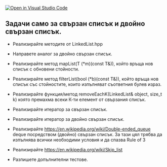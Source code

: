 [![Open in Visual Studio Code](https://classroom.github.com/assets/open-in-vscode-c66648af7eb3fe8bc4f294546bfd86ef473780cde1dea487d3c4ff354943c9ae.svg)](https://classroom.github.com/online_ide?assignment_repo_id=9115329&assignment_repo_type=AssignmentRepo)
## Задачи само за свързан списък и двойно свързан списък.

* Реализирайте методите от LinkedList.hpp
* Направете аналог за двойно свързан списък.
* Реализирайте метод mapList(T (*m)(const T&)), който връща нов списък с обновени стойности.
* Реализирайте метод filterList(bool (*b)(const T&)), който връща нов списък със стойностите, които изпълняват съответния булев израз.
* Реализирайте функция/метод removeEachK(LinkedList& object, size_t k) която премахма всеки К-ти елемент от свързания списък.
* Реализирайте итератор за свързан списък.
* Реализирайте итератор за двойно свързан списък.

* Реализирайте https://en.wikipedia.org/wiki/Double-ended_queue deque посредством (двойно) свързан списък. За тази цял трябва да изпълнява всички необходими условия и да спазва Rule of 3
* Реализирайте https://en.wikipedia.org/wiki/Skip_list

* Разпишете допълнителни тестове.

